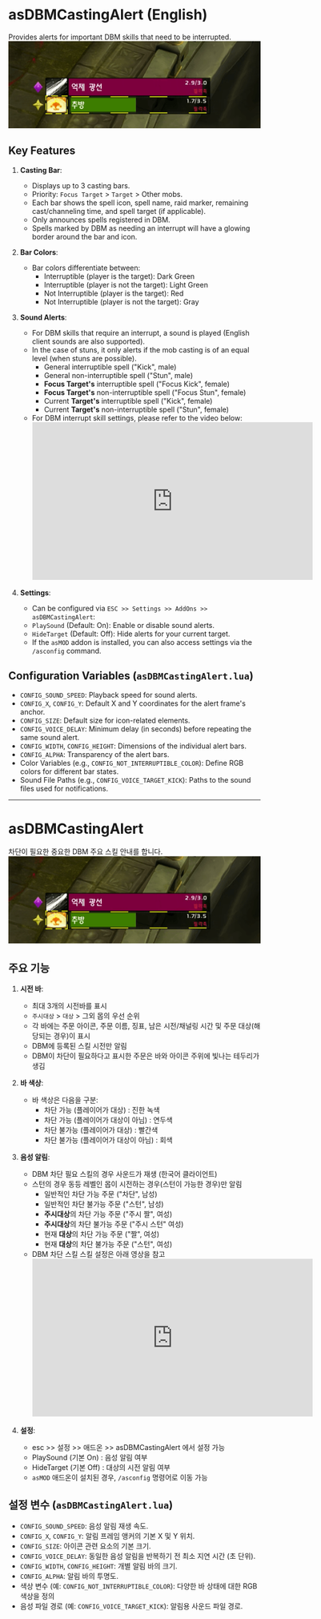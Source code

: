 # asDBMCastingAlert (English)

Provides alerts for important DBM skills that need to be interrupted.
![asDBMCastingAlert](https://github.com/aspilla/asMOD/blob/main/.Pictures/asDBMCastingAlert.png?raw=true)

## Key Features

1.  **Casting Bar**:
    *   Displays up to 3 casting bars.
    *   Priority: `Focus Target` > `Target` > Other mobs.
    *   Each bar shows the spell icon, spell name, raid marker, remaining cast/channeling time, and spell target (if applicable).
    *   Only announces spells registered in DBM.
    *   Spells marked by DBM as needing an interrupt will have a glowing border around the bar and icon.

2.  **Bar Colors**:
    *   Bar colors differentiate between:
        *   Interruptible (player is the target): Dark Green
        *   Interruptible (player is not the target): Light Green
        *   Not Interruptible (player is the target): Red
        *   Not Interruptible (player is not the target): Gray

3.  **Sound Alerts**:
    *   For DBM skills that require an interrupt, a sound is played (English client sounds are also supported).
    *   In the case of stuns, it only alerts if the mob casting is of an equal level (when stuns are possible).
        *   General interruptible spell ("Kick", male)
        *   General non-interruptible spell ("Stun", male)
        *   **Focus Target's** interruptible spell ("Focus Kick", female)
        *   **Focus Target's** non-interruptible spell ("Focus Stun", female)
        *   Current **Target's** interruptible spell ("Kick", female)
        *   Current **Target's** non-interruptible spell ("Stun", female)
    *   For DBM interrupt skill settings, please refer to the video below:
        <iframe width="560" height="315" src="https://www.youtube.com/embed/Yn19ieQ6QRo?si=t2k3SFIV2hycDGo2" title="YouTube video player" frameborder="0" allow="accelerometer; autoplay; clipboard-write; encrypted-media; gyroscope; picture-in-picture; web-share" referrerpolicy="strict-origin-when-cross-origin" allowfullscreen></iframe>

4.  **Settings**:
    *   Can be configured via `ESC >> Settings >> AddOns >> asDBMCastingAlert`:
    *   `PlaySound` (Default: On): Enable or disable sound alerts.
    *   `HideTarget` (Default: Off): Hide alerts for your current target.
    *   If the `asMOD` addon is installed, you can also access settings via the `/asconfig` command.

## Configuration Variables (`asDBMCastingAlert.lua`)

*   `CONFIG_SOUND_SPEED`: Playback speed for sound alerts.
*   `CONFIG_X`, `CONFIG_Y`: Default X and Y coordinates for the alert frame's anchor.
*   `CONFIG_SIZE`: Default size for icon-related elements.
*   `CONFIG_VOICE_DELAY`: Minimum delay (in seconds) before repeating the same sound alert.
*   `CONFIG_WIDTH`, `CONFIG_HEIGHT`: Dimensions of the individual alert bars.
*   `CONFIG_ALPHA`: Transparency of the alert bars.
*   Color Variables (e.g., `CONFIG_NOT_INTERRUPTIBLE_COLOR`): Define RGB colors for different bar states.
*   Sound File Paths (e.g., `CONFIG_VOICE_TARGET_KICK`): Paths to the sound files used for notifications.

---

# asDBMCastingAlert

차단이 필요한 중요한 DBM 주요 스킬 안내를 합니다. 
![asDBMCastingAlert](https://github.com/aspilla/asMOD/blob/main/.Pictures/asDBMCastingAlert.png?raw=true)

## 주요 기능

1.  **시전 바**:
    *   최대 3개의 시전바를 표시
    *   `주시대상` > `대상` > 그외 몹의 우선 순위
    *   각 바에는 주문 아이콘, 주문 이름, 징표, 남은 시전/채널링 시간 및 주문 대상(해당되는 경우)이 표시
    *   DBM에 등록된 스킬 시전만 알림
    *   DBM이 차단이 필요하다고 표시한 주문은 바와 아이콘 주위에 빛나는 테두리가 생김


2.  **바 색상**:
    *   바 색상은 다음을 구분:
        *   차단 가능 (플레이어가 대상) : 진한 녹색
        *   차단 가능 (플레이어가 대상이 아님) :  연두색
        *   차단 불가능 (플레이어가 대상) : 빨간색
        *   차단 불가능 (플레이어가 대상이 아님) : 회색

3.  **음성 알림**:
    *   DBM 차단 필요 스킬의 경우 사운드가 재생 (한국어 클라이언트)
    *   스턴의 경우 동등 레벨인 몹이 시전하는 경우(스턴이 가능한 경우)만 알림
        *   일반적인 차단 가능 주문 ("차단", 남성)
        *   일반적인 차단 불가능 주문 ("스턴", 남성)
        *   **주시대상**의 차단 가능 주문 ("주시 짤", 여성)
        *   **주시대상**의 차단 불가능 주문 ("주시 스턴" 여성)
        *   현재 **대상**의 차단 가능 주문 ("짤", 여성)
        *   현재 **대상**의 차단 불가능 주문 ("스턴", 여성)
    *   DBM 차단 스킬 스킬 설정은 아래 영상을 참고        
        <iframe width="560" height="315" src="https://www.youtube.com/embed/Yn19ieQ6QRo?si=t2k3SFIV2hycDGo2" title="YouTube video player" frameborder="0" allow="accelerometer; autoplay; clipboard-write; encrypted-media; gyroscope; picture-in-picture; web-share" referrerpolicy="strict-origin-when-cross-origin" allowfullscreen></iframe>

4.  **설정**:
    *   esc >> 설정 >> 애드온 >> asDBMCastingAlert 에서 설정 가능
    *   PlaySound (기본 On) : 음성 알림 여부
    *   HideTarget (기본 Off) : 대상의 시전 알림 여부
    *   `asMOD` 애드온이 설치된 경우, `/asconfig` 명령어로 이동 가능

## 설정 변수 (`asDBMCastingAlert.lua`)

*   `CONFIG_SOUND_SPEED`: 음성 알림 재생 속도.
*   `CONFIG_X`, `CONFIG_Y`: 알림 프레임 앵커의 기본 X 및 Y 위치.
*   `CONFIG_SIZE`: 아이콘 관련 요소의 기본 크기.
*   `CONFIG_VOICE_DELAY`: 동일한 음성 알림을 반복하기 전 최소 지연 시간 (초 단위).
*   `CONFIG_WIDTH`, `CONFIG_HEIGHT`: 개별 알림 바의 크기.
*   `CONFIG_ALPHA`: 알림 바의 투명도.
*   색상 변수 (예: `CONFIG_NOT_INTERRUPTIBLE_COLOR`): 다양한 바 상태에 대한 RGB 색상을 정의
*   음성 파일 경로 (예: `CONFIG_VOICE_TARGET_KICK`): 알림용 사운드 파일 경로.
